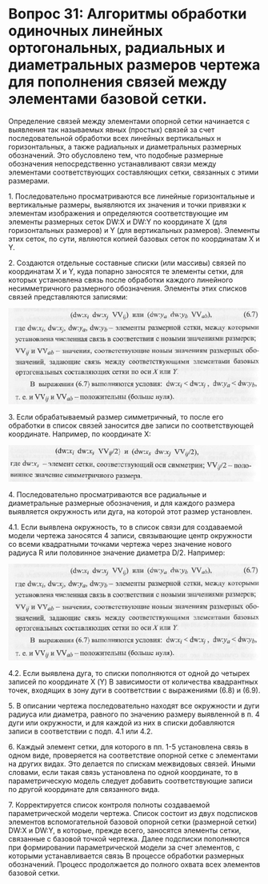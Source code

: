 # Вопрос 31: Алгоритмы обработки одиночных линейных ортогональных, радиальных и диаметральных размеров чертежа для пополнения связей между элементами базовой сетки.

Определение связей между элементами опорной сетки начинается с выявления так называемых явных (простых) связей за счет последовательной обработки всех линейных вертикальных н горизонтальных, а также радиальных и диаметральных размерных обозначений. Это обусловлено тем, что подобные размерные обозначения непосредственно устанавливают связи между элементами соответствующих составляющих сетки, связанных с этими размерами.

<p>1. Последовательно просматриваются все линейные горизонтальные и вертикальные размеры, выявляются их значения и точки привязки к элементам изображения и определяются соответствующие им элементы размерных сеток DW:X и DW:Y no координате Х (для горизонтальных размеров) и Y (для вертикальных размеров). Элементы этих сеток, по сути, являются копией базовых сеток по координатам Х и Y.<p/>

<p>2. Создаются отдельные составные списки (или массивы) связей по координатам Х и Y, куда попарно заносятся те элементы сетки, для которых установлена связь после обработки каждого линейного несимметричного размерного обозначения. Элементы этих списков связей представляются записями:<p/>

![Конец 2 пункта](../resources/imgs/31/1.jpg)

<p>3. Если обрабатываемый размер симметричный, то после его обработки в список связей заносится две записи по соответствующей координате. Haпример, по координате Х:<p/>

![Конец 3 пункта](../resources/imgs/31/2.jpg)

<p>4. Последовательно просматриваются все радиальные и диаметральные размерные обозначения, и для каждого размера выявляется окружность или дуга, на которой этот размер установлен.<p/>

<p>4.1. Если выявлена окружность, то в список связи для создаваемой модели чертежа заносятся 4 записи, связывающие центр окружности со всеми квадратными точками чертежа через значение нового радиуса R или половинное значение диаметра D/2. Например:<p/>

![Список связи 6.8 и 6.9](../resources/imgs/31/1.jpg)

<p>4.2. Если выявлена дуга, то списки пополняются от одной до четырех записей по координате Х (Y) B зависимости от количества квадрантных точек, входящих в зону дуги в соответствии с выражениями (6.8) и (6.9).<p/>

<p>5. B описании чертежа последовательно находят все окружности и дуги радиуса или диаметра, равного по значению размеру выявленной в п. 4 дуги или окружности, и для каждой из них в списки добавляются записи в соответствии с подп. 4.1 или 4.2.<p/>

<p>6. Каждый элемент сетки, для которого в пп. 1-5 установлена связь в одном виде, проверяется на соответствие опорной сетке с элементами на других видах. Это делается по спискам межвидовых связей. Иными словами, если такая связь установлена по одной координате, то в параметрическую модель следует добавить соответствующие записи по другой координате для связанного вида.<p/>

<p>7. Корректируется список контроля полноты создаваемой параметрической модели чертежа. Список состоит из двух подсписков элементов вспомогательной базовой опорной сетки (размерной сетки) DW:X и DW:Y, в которые, прежде всего, заносятся элементы сетки, связанные с базовой точкой чертежа. Далее подсписки пополняются при формировании параметрической модели за счет элементов, с которыми устанавливается связь B процессе обработки размерных обозначений. Процесс продолжается до полного охвата всех элементов базовой сетки.<p/>
